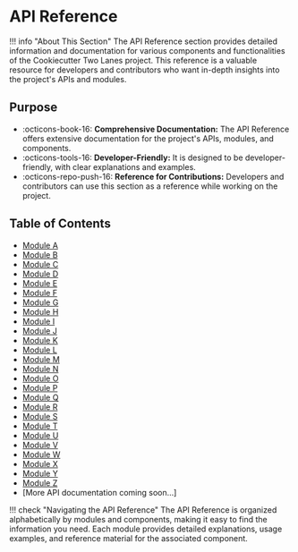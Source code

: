 # API Reference

!!! info "About This Section"
    The API Reference section provides detailed information and documentation for various components and functionalities of the Cookiecutter Two Lanes project. This reference is a valuable resource for developers and contributors who want in-depth insights into the project's APIs and modules.

## Purpose

- :octicons-book-16: **Comprehensive Documentation:** The API Reference offers extensive documentation for the project's APIs, modules, and components.
- :octicons-tools-16: **Developer-Friendly:** It is designed to be developer-friendly, with clear explanations and examples.
- :octicons-repo-push-16: **Reference for Contributions:** Developers and contributors can use this section as a reference while working on the project.

## Table of Contents

- [Module A](./api-reference/module-a.md)
- [Module B](./api-reference/module-b.md)
- [Module C](./api-reference/module-c.md)
- [Module D](./api-reference/module-d.md)
- [Module E](./api-reference/module-e.md)
- [Module F](./api-reference/module-f.md)
- [Module G](./api-reference/module-g.md)
- [Module H](./api-reference/module-h.md)
- [Module I](./api-reference/module-i.md)
- [Module J](./api-reference/module-j.md)
- [Module K](./api-reference/module-k.md)
- [Module L](./api-reference/module-l.md)
- [Module M](./api-reference/module-m.md)
- [Module N](./api-reference/module-n.md)
- [Module O](./api-reference/module-o.md)
- [Module P](./api-reference/module-p.md)
- [Module Q](./api-reference/module-q.md)
- [Module R](./api-reference/module-r.md)
- [Module S](./api-reference/module-s.md)
- [Module T](./api-reference/module-t.md)
- [Module U](./api-reference/module-u.md)
- [Module V](./api-reference/module-v.md)
- [Module W](./api-reference/module-w.md)
- [Module X](./api-reference/module-x.md)
- [Module Y](./api-reference/module-y.md)
- [Module Z](./api-reference/module-z.md)
- [More API documentation coming soon...]

!!! check "Navigating the API Reference"
    The API Reference is organized alphabetically by modules and components, making it easy to find the information you need. Each module provides detailed explanations, usage examples, and reference material for the associated component.